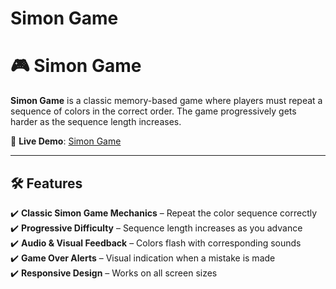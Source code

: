 # Simon Game

# 🎮 Simon Game

**Simon Game** is a classic memory-based game where players must repeat a sequence of colors in the correct order. The game progressively gets harder as the sequence length increases.

🔗 **Live Demo**: [Simon Game](https://suhelkh0.github.io/SimonGame/
)

---

## 🛠 **Features**
✔️ **Classic Simon Game Mechanics** – Repeat the color sequence correctly  
✔️ **Progressive Difficulty** – Sequence length increases as you advance  
✔️ **Audio & Visual Feedback** – Colors flash with corresponding sounds  
✔️ **Game Over Alerts** – Visual indication when a mistake is made  
✔️ **Responsive Design** – Works on all screen sizes  
